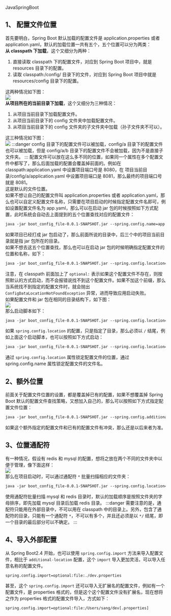 JavaSpringBoot
<a name="hQzM0"></a>
## 1、 配置文件位置
首先要明白，Spring Boot 默认加载的配置文件是 application.properties 或者 application.yaml，默认的加载位置一共有五个，五个位置可以分为两类：<br />**从 classpath 下加载**，这个又细分为两种：

1. 直接读取 classpath 下的配置文件，对应到 Spring Boot 项目中，就是 resources 目录下的配置。
2. 读取 classpath:/config/ 目录下的文件，对应到 Spring Boot 项目中就是 resources/config 目录下的配置。

这两种情况如下图：<br />![](https://cdn.nlark.com/yuque/0/2022/png/396745/1669294387524-97837089-d6db-4eb7-b520-9e9096fcf752.png#averageHue=%23fbfbfb&clientId=uf2e97b41-643c-4&from=paste&id=ue2de61ac&originHeight=412&originWidth=662&originalType=url&ratio=1&rotation=0&showTitle=false&status=done&style=none&taskId=u34a074dd-6deb-45df-b98b-b248e0ca863&title=)<br />**从项目所在的当前目录下加载**，这个又细分为三种情况：

1. 从项目当前目录下加载配置文件。
2. 从项目当前目录下的 config 文件夹中加载配置文件。
3. 从项目当前目录下的 config 文件夹的子文件夹中加载（孙子文件夹不可以）。

这三种情况如下图：<br />![](https://cdn.nlark.com/yuque/0/2022/png/396745/1669294387556-be27a69d-3b04-4f62-ac1d-3825125c611e.png#averageHue=%23fdfbfa&clientId=uf2e97b41-643c-4&from=paste&id=u2b46b9da&originHeight=522&originWidth=786&originalType=url&ratio=1&rotation=0&showTitle=false&status=done&style=none&taskId=ud0972888-9d8c-44d0-af19-f1475db1e38&title=)
:::danger
config 目录下的配置文件可以被加载，config/a 目录下的配置文件也可以被加载，但是 config/a/b 目录下的配置文件不会被加载，因为不是直接子文件夹。
:::
配置文件可以放在这么多不同的位置，如果同一个属性在多个配置文件中都写了，那么后面加载的配置会覆盖掉前面的。例如在 classpath:application.yaml 中设置项目端口号是 8080，在 项目当前目录/config/a/application.yaml 中设置项目端口是 8081，那么最终的项目端口号就是 8081。<br />这是默认的文件位置。<br />如果不想让自己的配置文件叫 application.properties 或者 application.yaml，那么也可以自定义配置文件名称，只需要在项目启动的时候指定配置文件名即可，例如设置配置文件名为 app.yaml，那么可以在启动 jar 包的时候按照如下方式配置，此时系统会自动去上面提到的五个位置查找对应的配置文件：
```bash
java -jar boot_config_file-0.0.1-SNAPSHOT.jar --spring.config.name=app
```
如果项目已经打成 jar 包启动了，那么前面所说的目录中，后三个中的项目当前目录就是指 jar 包所在的目录。<br />如果不想去这五个位置查找，那么也可以在启动 jar 包的时候明确指定配置文件的位置和名称，如下：
```bash
java -jar boot_config_file-0.0.1-SNAPSHOT.jar --spring.config.location=optional:classpath:/app.yaml
```
注意，在 classpath 前面加上了 `optional:` 表示如果这个配置文件不存在，则按照默认的方式启动，而不会报错说找不到这个配置文件。如果不加这个前缀，那么当系统找不到指定的配置文件时，就会抛出 `ConfigDataLocationNotFoundException` 异常，进而导致应用启动失败。<br />如果配置文件和 jar 包在相同的目录结构下，如下图：<br />![](https://cdn.nlark.com/yuque/0/2022/png/396745/1669294387532-06d429ce-b373-42cd-a158-6213dca6fa8a.png#averageHue=%23f8f7dd&clientId=uf2e97b41-643c-4&from=paste&id=uec0834b4&originHeight=126&originWidth=602&originalType=url&ratio=1&rotation=0&showTitle=false&status=done&style=none&taskId=u9335a59b-5728-4a14-ba3f-4b3d2f0271c&title=)<br />那么启动脚本如下：
```bash
java -jar boot_config_file-0.0.1-SNAPSHOT.jar --spring.config.location=optional:javaboy/app.yaml
```
如果 `spring.config.location` 的配置，只是指定了目录，那么必须以 `/` 结尾，例如上面这个启动脚本，也可以按照如下方式启动：
```bash
java -jar boot_config_file-0.0.1-SNAPSHOT.jar --spring.config.location=optional:javaboy/ --spring.config.name=app
```
通过 `spring.config.location` 属性锁定配置文件的位置，通过 spring.config.name 属性锁定配置文件的文件名。
<a name="CKme6"></a>
## 2、额外位置
前面关于配置文件位置的设置，都是覆盖掉已有的配置，如果不想覆盖掉 Spring Boot 默认的配置文件查找策略，又想加入自己的，那么可以按照如下方式指定配置文件位置：
```bash
java -jar boot_config_file-0.0.1-SNAPSHOT.jar --spring.config.additional-location=optional:javaboy/app.yaml
```
如果这个额外指定的配置文件和已有的配置文件有冲突，那么还是以后来者为准。
<a name="WW0HQ"></a>
## 3、位置通配符
有一种情况，假设有 redis 和 mysql 的配置，想将之放在两个不同的文件夹中以便于管理，像下面这样：<br />![](https://cdn.nlark.com/yuque/0/2022/png/396745/1669294387526-ab95a212-a730-4460-be6a-b1644d7bf817.png#averageHue=%23f9f8df&clientId=uf2e97b41-643c-4&from=paste&id=u742d7137&originHeight=238&originWidth=656&originalType=url&ratio=1&rotation=0&showTitle=false&status=done&style=none&taskId=ufa8d5bec-3885-4e07-823c-788b24c0fcd&title=)<br />那么在项目启动时，可以通过通配符 `*` 批量扫描相应的文件夹：
```bash
java -jar boot_config_file-0.0.1-SNAPSHOT.jar --spring.config.location=optional:config/*/
```
使用通配符批量扫描 mysql 和 redis 目录时，默认的加载顺序是按照文件夹的字母排序，即先加载 mysql 目录后加载 redis 目录。
:::danger
需要注意的是，通配符只能用在外部目录中，不可以用在 classpath 中的目录上。另外，包含了通配符的目录，只能有一个通配符 `*`，不可以有多个，并且还必须是以 `*/` 结尾，即一个目录的最后部分可以不确定。
:::
<a name="Nzzmh"></a>
## 4、导入外部配置
从 Spring Boot2.4 开始，也可以使用 `spring.config.import` 方法来导入配置文件，相比于 `additional-location` 配置，这个 `import` 导入更加灵活，可以导入任意名称的配置文件。
```
spring.config.import=optional:file:./dev.properties
```
甚至，这个 `spring.config.import` 还可以导入无扩展名的配置文件，例如有一个配置文件，是 properties 格式的，但是这个这个配置文件没有扩展名，现在想将之作为 properties 格式的配置文件导入，方式如下：
```
spring.config.import=optional:file:/Users/sang/dev[.properties]
```

